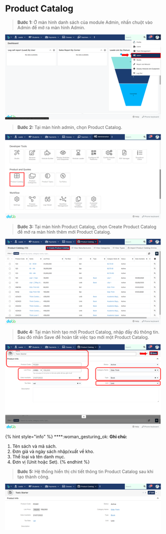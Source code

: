 # Product Catalog

> **Bước 1:** Ở màn hình danh sách của module Admin, nhấn chuột vào Admin để mở ra màn hình Admin.

![](<../../.gitbook/assets/image (118).png>)

> **Bước 2:** Tại màn hình admin, chọn Product Catalog.

![](<../../.gitbook/assets/image (117).png>)

> **Bước 3:** Tại màn hình Product Catalog, chọn Create Product Catalog để mở ra màn hình thêm mới Product Catalog.

![](<../../.gitbook/assets/image (130).png>)

> **Bước 4:** Tại màn hình tạo mới Product Catalog, nhập đầy đủ thông tin. Sau đó nhấn Save để hoàn tất việc tạo mới một Product Catalog.

![](<../../.gitbook/assets/image (135).png>)

{% hint style="info" %}
****:woman\_gesturing\_ok: **Ghi chú:**

1. Tên sách và mã sách.
2. Đơn giá và ngày sách nhập/xuất về kho.
3. Thể loại và tên danh mục.
4. Đơn vị (Unit hoặc Set).
{% endhint %}

> **Bước 5:** Hệ thống hiển thị chi tiết thông tin Product Catalog sau khi tạo thành công.

![](<../../.gitbook/assets/image (131).png>)
